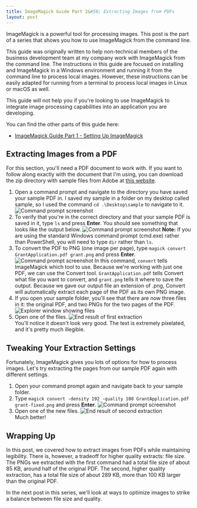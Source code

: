 ```yaml
---
title: ImageMagick Guide Part 2&#58; Extracting Images from PDFs
layout: post
---
```


ImageMagick is a powerful tool for processing images. This post is the part of a series that shows you how to use ImageMagick from the command line.

This guide was originally written to help non-technical members of the business development team at my company work with ImageMagick from the command line. The instructions in this guide are focused on installing and ImageMagick in a Windows environment and running it from the command line to process local images. However, these instructions can be easily adapted for running from a terminal to process local images in Linux or macOS as well.

This guide will not help you if you're looking to use ImageMagick to integrate image processing capabilities into an application you are developing.

You can find the other parts of this guide here:

- [ImageMagick Guide Part 1 - Setting Up ImageMagick](../../../07/13/setting-up-imagemagick)

## Extracting Images from a PDF
For this section, you'll need a PDF document to work with. If you want to follow along exactly with the document that I'm using, you can download the zip directory with sample files from Adobe at [this website](http://partners.adobe.com/public/developer/xml/topic_samples2.html).

1. Open a command prompt and navigate to the directory you have saved your sample PDF in. I saved my sample in a folder on my desktop called sample, so I used the command `cd .\Desktop\sample` to navigate to it.
![Command prompt screenshot](../../../../img/blog/processing-images-with-imagemagick/command-cd-desktop.png "Command prompt screenshot")
2. To verify that you're in the correct directory and that your sample PDF is saved in it, type `ls` and press **Enter**. You should see something that looks like the output below.
![Command prompt screenshot](../../../../img/blog/processing-images-with-imagemagick/command-ls-1.png "Command prompt screenshot")
**Note:** If you are using the standard Windows command prompt (cmd.exe) rather than PowerShell, you will need to type `dir` rather than `ls`.
3. To convert the PDF to PNG (one image per page), type `magick convert GrantApplication.pdf grant.png` and press **Enter**.
![Command prompt screenshot](../../../../img/blog/processing-images-with-imagemagick/command-convert-pdf-to-png-1.png "Command prompt screenshot")
In this command, `convert` tells ImageMagick which tool to use. Because we're working with just one PDF, we can use the Convert tool. `GrantApplication.pdf` tells Convert what file you want to convert, and `grant.png` tells it where to save the output. Because we gave our output file an extension of .png, Convert will automatically extract each page of the PDF as its own PNG image.
4. If you open your sample folder, you'll see that there are now three files in it: the original PDF, and two PNGs for the two pages of the PDF.
   ![Explorer window showing files](../../../../img/blog/processing-images-with-imagemagick/explorer-files.png "Explorer window showing files")  
5. Open one of the files.
   ![End result of first extraction](../../../../img/blog/processing-images-with-imagemagick/result-1.png "End result of first extraction")  
   You'll notice it doesn't look very good. The text is extremely pixelated, and it's pretty much illegible.

## Tweaking Your Extraction Settings
Fortunately, ImageMagick gives you lots of options for how to process images. Let's try extracting the pages from our sample PDF again with different settings.

1. Open your command prompt again and navigate back to your sample folder.
2. Type `magick convert -density 192 -quality 100 GrantApplication.pdf grant-fixed.png` and press **Enter**.
   ![Command prompt screenshot](../../../../img/blog/processing-images-with-imagemagick/command-convert-pdf-to-png-2.png "Command prompt screenshot")  
3. Open one of the new files.
  ![End result of second extraction](../../../../img/blog/processing-images-with-imagemagick/result-2.png "End result of second extraction")  
  Much better!

## Wrapping Up
In this post, we covered how to extract images from PDFs while maintaining legibility. There is, however, a tradeoff for higher quality extracts: file size. The PNGs we extracted with the first command had a total file size of about 85 KB, around half of the original PDF. The second, higher quality extraction, has a total file size of about 289 KB, more than 100 KB larger than the original PDF.

In the next post in this series, we'll look at ways to optimize images to strike a balance between file size and quality.
